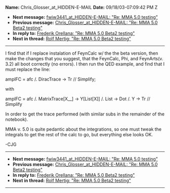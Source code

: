 **Name:** Chris\_Glosser_at_HIDDEN-E-MAIL
**Date:** 09/18/03-07:09:42 PM Z

  - **Next message:** [fwiw3441_at_HIDDEN-E-MAIL: "Re: MMA 5.0
    testing"](0169.html)
  - **Previous message:** [Chris\_Glosser_at_HIDDEN-E-MAIL: "Re: MMA 5.0 Beta2
    testing"](0167.html)
  - **In reply to:** [Frederik Orellana: "Re: MMA 5.0 Beta2
    testing"](0166.html)
  - **Next in thread:** [Rolf Mertig: "Re: MMA 5.0 Beta2
    testing"](0170.html)

-----

I find that if I replace instalation of FeynCalc w/ the the beta
version, then make the changes that you suggest, that the FeynCalc, Phi,
and FeynArts(v. 3.2) all boot correctly (no errors). I then run the QED
example, and find that I must replace the line:  

amplFC = afc /. DiracTrace -\> Tr // Simplify;  

with  

amplFC = afc /. MatrixTrace[X\_\_] -\>
Y[List[X]] /. List -\> Dot /. Y -\> Tr // Simplify  

In order to get the trace performed (with similar subs in the remainder
of the notebook).  

MMA v. 5.0 is quite pedantic about the integrations, so one must tweak
the integrals to get the rest of the calc to go, but everything else
looks OK.  

\-CJG  

-----

  - **Next message:** [fwiw3441_at_HIDDEN-E-MAIL: "Re: MMA 5.0
    testing"](0169.html)
  - **Previous message:** [Chris\_Glosser_at_HIDDEN-E-MAIL: "Re: MMA 5.0 Beta2
    testing"](0167.html)
  - **In reply to:** [Frederik Orellana: "Re: MMA 5.0 Beta2
    testing"](0166.html)
  - **Next in thread:** [Rolf Mertig: "Re: MMA 5.0 Beta2
    testing"](0170.html)

-----

